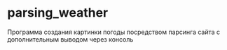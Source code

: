 # parsing_weather
Программа создания картинки погоды посредством парсинга сайта с дополнительным выводом через консоль
